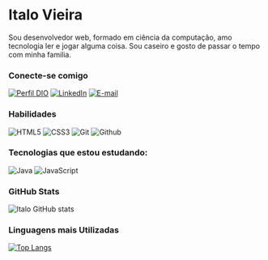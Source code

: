 # Italo Vieira

Sou desenvolvedor web, formado em ciência da computação,
amo tecnologia ler e jogar alguma coisa. Sou caseiro e gosto de passar o tempo com minha familia.

### Conecte-se comigo
[![Perfil DIO](https://img.shields.io/badge/-Meu%20Perfil%20na%20DIO-30A3DC?style=for-the-badge)](https://web.dio.me/users/italofernandesvm) [![LinkedIn](https://img.shields.io/badge/LinkedIn-204B5e?style=for-the-badge&logo=linkedin)](https://www.linkedin.com/in/italofvm/) [![E-mail](https://img.shields.io/badge/-Email-426b65?style=for-the-badge&logo=microsoft-outlook)](mailto:italofernandesvm@gmail.com)

### Habilidades
![HTML5](https://img.shields.io/badge/HTML5-E34F26?style=for-the-badge&logo=html5&logoColor=white) ![CSS3](https://img.shields.io/badge/CSS3-0a66c2?style=for-the-badge&logo=css3&logo=white) ![Git](https://img.shields.io/badge/Git-F05032?style=for-the-badge&logo=git&logoColor=white) ![Github](https://img.shields.io/badge/Github-181717?style=for-the-badge&logo=Github&logoColor=white)

### Tecnologias que estou estudando:
![Java](https://img.shields.io/badge/Java-204B5e?style=for-the-badge&logo=java) ![JavaScript](https://img.shields.io/badge/JavaScript-F7DF1E?style=for-the-badge&logo=javascript&logoColor=black)

### GitHub Stats
![Italo GitHub stats](https://github-readme-stats.vercel.app/api?username=italofvm&show_icons=true&theme=tokyonight)

### Linguagens mais Utilizadas
[![Top Langs](https://github-readme-stats.vercel.app/api/top-langs/?username=italofvm&langs_count=8)](https://github.com/italofvm/github-readme-stats)
